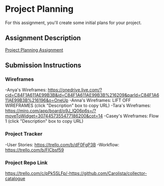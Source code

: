 # Project Planning
For this assignment, you'll create some initial plans for your project.

## Assignment Description
[Project Planning Assignment](https://education.launchcode.org/liftoff/modules/assignments/project-planning)

## Submission Instructions

### Wireframes

-Anya's Wireframes: https://onedrive.live.com/?cid=C84F1A611AE99B3B&id=C84F1A611AE99B3B%216209&parId=C84F1A611AE99B3B%216196&o=OneUp
-Anna's Wireframes: LIFT OFF WIREFRAMES (click "Description" box to copy URL)
-Tara's Wireframes: https://miro.com/app/board/o9J_lQ06p6s=/?moveToWidget=3074457355477186200&cot=14
-Casey's Wireframes: Flow 1 (click "Description" box to copy URL)

### Project Tracker

-User Stories: https://trello.com/b/dF0FgP3B
-Workflow: https://trello.com/b/FlCbsf59

### Project Repo Link

https://trello.com/c/pPk5SLFp/-https://github.com/Carolista/collector-catalogue
